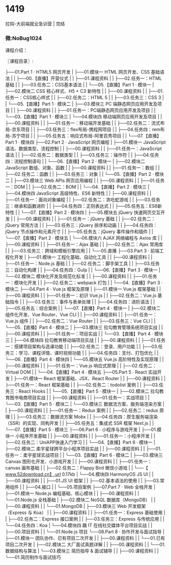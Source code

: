 # 1419
拉钩-大前端就业急训营 | 完结
### 微:NoBug1024 


课程介绍：

〖课程目录〗:

├──01.Part 1 · HTML5 网页开发
| ├──01.模块一 HTML 网页开发、CSS 基础语法
| | ├──00.【直播】开营仪式
| | ├──01.课程资料
| | ├──02.任务一：HTML基础
| | ├──03.任务二：CSS基本语法
| | └──05.【直播】Part 1 · 模块一
| ├──02.模块二 CSS 核心样式、H5 + C3 新特性
| | ├──00.课程资料
| | ├──01.任务一：CSS核心样式
| | ├──02.任务二：HTML 5
| | ├──03.任务三：CSS 3
| | └──05.【直播】Part 1 · 模块二
| ├──03.模块三 PC 端静态网页应用开发及项目
| | ├──00.课程资料
| | ├──01.任务一：PC端静态网页应用开发及项目
| | └──03.【直播】Part 1 · 模块三
| └──04.模块四 移动端网页应用开发及项目
| | ├──00.课程资料
| | ├──01.任务一：移动端开发基础
| | ├──02.任务二：流式布局-京东项目
| | ├──03.任务三：flex布局-携程网项目
| | ├──04.任务四：rem布局-苏宁项目
| | ├──05.任务五：响应式布局-阿里百秀项目
| | └──07.【直播】Part 1 · 模块四
├──02.Part 2 · JavaScript 网页编程
| ├──01.模块一 JavaScript 语法、数据类型、流程控制
| | ├──00.课程资料
| | ├──01.任务一：JavaScript语法
| | ├──02.任务二：数据类型
| | ├──03.任务三：操作符
| | ├──04.任务四：流程控制语句
| | └──06.【直播】Part 2 · 模块一
| ├──02.模块二 JavaScript 数组、对象、函数
| | ├──00.课程资料
| | ├──01.任务一：数组
| | ├──02.任务二：函数
| | ├──03.任务三：对象
| | └──05.【直播】Part 2 · 模块二
| ├──03.模块三 Web APIs 网页应用编程
| | ├──00.课程资料
| | ├──01.任务一：DOM
| | ├──02.任务二：BOM
| | └──04.【直播】Part 2 · 模块三
| ├──04.模块四 JavaScript 高级特性、ES6 新特性
| | ├──00.课程资料
| | ├──01.任务一：面向对象编程
| | ├──02.任务二：贪吃蛇游戏
| | ├──03.任务三：继承和函数进阶
| | ├──04.任务四：正则表达式
| | ├──05.任务五：ES6新特性
| | └──07.【直播】Part 2 · 模块四
| ├──05.模块五 jQuery 快速网页交互开发
| | ├──00.课程资料
| | ├──01.任务一：jQuery 基础
| | ├──02.任务二：jQuery 常用方法
| | ├──03.任务三：jQuery 排序和动画
| | ├──04.任务四：jQuery 节点操作和元素尺寸
| | ├──05.任务五：jQuery 事件操作和插件
| | └──07.【直播】Part 2 · 模块五
| └──06.模块六 AJAX 网络编程与 Axios 库
| | ├──00.课程资料
| | ├──01.任务一：Ajax 基础
| | ├──02.任务二：Ajax 常用库
| | ├──03.任务三：跨域和模板引擎应用
| | └──05.直播
├──03.Part 3 · 前端工程化开发
| ├──01.模块一 工程化基础、自动化工具
| | ├──00.课程资料
| | ├──01.任务一：Node.js 基础
| | ├──02.任务二：脚手架工具
| | ├──03.任务三：自动化构建
| | ├──04.任务四：Gulp
| | └──06.【直播】Part 3 · 模块一
| └──02.模块二 模块化开发及规范化标准
| | ├──00.课程资料
| | ├──01.任务一：模块化开发
| | ├──02.任务二：webpack 打包
| | └──04.【直播】Part 3 · 模块二
├──04.Part 4 · Vue.js 框架及原理
| ├──01.模块一 Vue.js 框架基础
| | ├──00.课程资料
| | ├──01.任务一：初识 Vue.js
| | ├──02.任务二：Vue.js 基础指令
| | ├──03.任务三：事件与表单处理
| | ├──04.任务四：进阶语法
| | ├──05.任务五：综合案例
| | └──07.【直播】Part 4 · 模块一
| ├──02.模块二 组件化开发、Vue Router、Vue CLI
| | ├──00.课程资料
| | ├──01.任务一：Vue.js 组件
| | ├──02.任务二：Vue Router
| | ├──03.任务三：Vue CLI
| | └──05.【直播】Part 4 · 模块二
| ├──03.模块三 拉勾教育管理系统项目实战
| | ├──00.课程资料
| | ├──01.任务一：项目实战
| | └──03.【直播】Part 4 · 模块三
| ├──04.模块四 拉勾教育移动端项目实战
| | ├──00.课程资料
| | ├──01.任务一：搭建项目架构与选课功能
| | ├──02.任务二：登录、用户功能
| | ├──03.任务三：学习、课程详情、课时视频功能
| | ├──04.任务四：支付、打包优化
| | └──06.【直播】Part 4 · 模块四
| └──05.模块五 Vue.js 高阶特性及实现原理
| | ├──00.课程资料
| | ├──01.任务一：Vue.js 响应式原理
| | ├──02.任务二：Virtual DOM
| | └──04.【直播】Part 4 · 模块五
├──05.Part 5 · React 实战开发
| ├──01.模块一 React 框架基础、JSX、React Router
| | ├──00.课程资料
| | ├──01.任务一：React 框架基础
| | ├──02.任务二：todolist 案例
| | ├──03.任务三：React Hooks
| | └──05.【直播】Part 5 · 模块一
| ├──02.模块二 拉勾教育图书电商项目实战
| | ├──00.课程资料
| | ├──01.任务一：实战项目
| | └──03.【直播】Part 5 · 模块二
| └──03.模块三 数据流方案、服务端渲染方案
| | ├──00.课程资料
| | ├──01.任务一：Redux 案例
| | ├──02.任务二：redux 原理
| | ├──03.任务三：数据流方案 Mobx
| | ├──04.任务四：原生服务端渲染（SSR）的实现、同构开发
| | ├──05.任务五：集成式 SSR 框架 Next.js
| | └──07.【直播】Part 5 · 模块三
├──06.Part 6 · 小程序与游戏开发
| ├──01.模块一 小程序开发基础
| | ├──00.课程资料
| | ├──01.任务一：小程序开发
| | ├──02.任务二：UniAPP快速入门学习
| | └──04.【直播】Part 6 · 模块一
| ├──02.模块二 柔宇星球跨平台小程序项目实战
| | ├──00.课程资料
| | ├──01.任务一：柔宇星球实战项目
| | └──03.【直播】Part 6 · 模块二
| ├──03.模块三 Canvas 图形化开发、小游戏开发
| | ├──00.课程资料
| | ├──01.任务一：canvas 画布基础
| | ├──02.任务二：Flappy Bird 微信小游戏
| | └──【 www.52download.cn】.url 0.17kb
| └──04.模块四 HarmonyOS JS UI
| | ├──00.课程资料
| | ├──01.JS UI 框架
| | ├──02.基本语法的使用
| | ├──03.常用组件
| | ├──04.接口
| | └──05.项目案例
├──07.Part 7 · Web 全栈开发
| ├──01.模块一 Node.js 编程基础、核心模块
| | ├──00.课程资料
| | └──01.Node.js 全栈基础
| ├──02.模块二 NoSQL 数据库（MongoDB）
| | ├──00.课程资料
| | └──01.MongoDB
| ├──03.模块三 Web 开发框架（Express 与 Koa）
| | ├──00.课程资料
| | ├──01.任务一：Express 基础使用
| | ├──02.任务二：Express 接口案例
| | ├──03.任务三：Express 与传统应用
| | └──04.任务四：Koa
| └──04.模块四 趣 IT 在线社交媒体平台项目实战
| | ├──00.项目资料
| | └──01.Node.js 项目
└──08.Part 8 · 协作开发与面试指导
| ├──01.模块一 团队协作、已有项目二次开发
| | ├──00.课程资料
| | └──01.已有项目二次开发
| ├──02.模块二 大厂面试真题详解
| | ├──00.课程资料
| | └──01.数据结构与算法
| └──03.模块三 简历指导 & 面试辅导
| | ├──00.课程资料
| | └──01.简历制作与面试技巧
